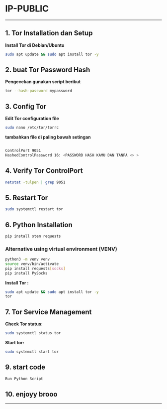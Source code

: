 # IP-PUBLIC

---
## 1. Tor Installation dan Setup
**Install Tor di Debian/Ubuntu**
```bash
sudo apt update && sudo apt install tor -y
```
## 2. buat Tor Password Hash
**Pengecekan gunakan script berikut**

```bash
tor --hash-password mypassword
```

## 3. Config Tor
**Edit Tor configuration file**

```bash
sudo nano /etc/tor/torrc
```
**tambahkan file di paling bawah setingan** 
```bash

ControlPort 9051 
HashedControlPassword 16: <PASSWORD HASH KAMU DAN TANPA <> >
```

## 4. Verify Tor ControlPort

```bash
netstat -tulpen | grep 9051
```

## 5. Restart Tor

```bash
sudo systemctl restart tor
```

## 6. Python Installation

```bash
pip install stem requests
```

### **Alternative** using virtual environment (VENV)

```bash
python3 -m venv venv 
source venv/bin/activate
pip install requests[socks]
pip install PySocks
```
**Install Tor :**
```bash
sudo apt update && sudo apt install tor -y
tor
```


## 7. Tor Service Management

**Check Tor status:**
```bash
sudo systemctl status tor
```
**Start tor:**
```bash
sudo systemctl start tor
```

## 9. start code 
```bash
Run Python Script
```

## 10. enjoyy brooo
---
